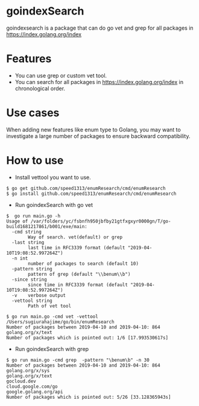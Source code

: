 # goindexSearch
goindexsearch is a package that can do go vet and grep for all packages in https://index.golang.org/index

# Features
- You can use grep or custom vet tool.
- You can search for all packages in https://index.golang.org/index in chronological order.

# Use cases
When adding new features like enum type to Golang, you may want to investigate a large number of packages to ensure backward compatibility.

# How to use
- Install vettool you want to use.
```
$ go get github.com/speed1313/enumResearch/cmd/enumResearch
$ go install github.com/speed1313/enumResearch/cmd/enumResearch
```

- Run goindexSearch with go vet
```
$  go run main.go -h
Usage of /var/folders/yc/fsbnfh950jbfby21gtfxgxyr0000gn/T/go-build1681217861/b001/exe/main:
  -cmd string
        Way of search. vet(default) or grep
  -last string
        last time in RFC3339 format (default "2019-04-10T19:08:52.997264Z")
  -n int
        number of packages to search (default 10)
  -pattern string
        pattern of grep (default "\\benum\\b")
  -since string
        since time in RFC3339 format (default "2019-04-10T19:08:52.997264Z")
  -v    verbose output
  -vettool string
        Path of vet tool

$ go run main.go -cmd vet -vettool /Users/sugiurahajime/go/bin/enumResearch
Number of packages between 2019-04-10 and 2019-04-10: 864
golang.org/x/text
Number of packages which is pointed out: 1/6 [17.993530617s]

```

- Run goindexSearch with grep
```
$ go run main.go -cmd grep  -pattern "\benum\b" -n 30
Number of packages between 2019-04-10 and 2019-04-10: 864
golang.org/x/sys
golang.org/x/text
gocloud.dev
cloud.google.com/go
google.golang.org/api
Number of packages which is pointed out: 5/26 [33.128365943s]

```